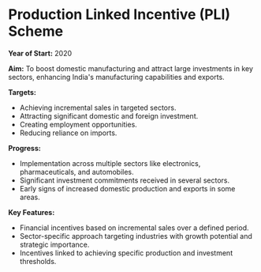 # Production Linked Incentive (PLI) Scheme

**Year of Start:** 2020

**Aim:** To boost domestic manufacturing and attract large investments in key sectors, enhancing India's manufacturing capabilities and exports.

**Targets:**
* Achieving incremental sales in targeted sectors.
* Attracting significant domestic and foreign investment.
* Creating employment opportunities.
* Reducing reliance on imports.

**Progress:**
* Implementation across multiple sectors like electronics, pharmaceuticals, and automobiles.
* Significant investment commitments received in several sectors.
* Early signs of increased domestic production and exports in some areas.

**Key Features:**
* Financial incentives based on incremental sales over a defined period.
* Sector-specific approach targeting industries with growth potential and strategic importance.
* Incentives linked to achieving specific production and investment thresholds.
